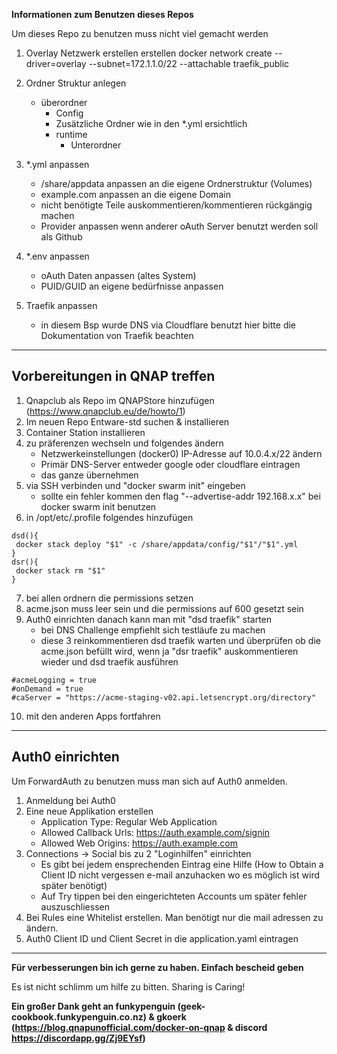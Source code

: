**Informationen zum Benutzen dieses Repos**

Um dieses Repo zu benutzen muss nicht viel gemacht werden

1. Overlay Netzwerk erstellen erstellen
   docker network create --driver=overlay --subnet=172.1.1.0/22 --attachable traefik_public

2. Ordner Struktur anlegen
   - überordner
     - Config
     - Zusätzliche Ordner wie in den \*.yml ersichtlich
     - runtime
       - Unterordner
3. \*.yml anpassen
   - /share/appdata anpassen an die eigene Ordnerstruktur (Volumes)
   - example.com anpassen an die eigene Domain
   - nicht benötigte Teile auskommentieren/kommentieren rückgängig machen
   - Provider anpassen wenn anderer oAuth Server benutzt werden soll als Github
4. \*.env anpassen
   - oAuth Daten anpassen (altes System)
   - PUID/GUID an eigene bedürfnisse anpassen
5. Traefik anpassen
   - in diesem Bsp wurde DNS via Cloudflare benutzt hier bitte die Dokumentation von Traefik beachten

---

## Vorbereitungen in QNAP treffen

1. Qnapclub als Repo im QNAPStore hinzufügen (https://www.qnapclub.eu/de/howto/1)
2. Im neuen Repo Entware-std suchen & installieren
3. Container Station installieren
4. zu präferenzen wechseln und folgendes ändern
   - Netzwerkeinstellungen (docker0) IP-Adresse auf 10.0.4.x/22 ändern
   - Primär DNS-Server entweder google oder cloudflare eintragen
   - das ganze übernehmen
5. via SSH verbinden und "docker swarm init" eingeben
   - sollte ein fehler kommen den flag "--advertise-addr 192.168.x.x" bei docker swarm init benutzen
6. in /opt/etc/.profile folgendes hinzufügen

```
dsd(){
 docker stack deploy "$1" -c /share/appdata/config/"$1"/"$1".yml
}
dsr(){
 docker stack rm "$1"
}
```

7. bei allen ordnern die permissions setzen
8. acme.json muss leer sein und die permissions auf 600 gesetzt sein
9. Auth0 einrichten danach kann man mit "dsd traefik" starten
   - bei DNS Challenge empfiehlt sich testläufe zu machen
   - diese 3 reinkommentieren dsd traefik warten und überprüfen ob die acme.json befüllt wird, wenn ja "dsr traefik" auskommentieren wieder und dsd traefik ausführen

```
#acmeLogging = true
#onDemand = true
#caServer = "https://acme-staging-v02.api.letsencrypt.org/directory"
```

10. mit den anderen Apps fortfahren

---

## Auth0 einrichten

Um ForwardAuth zu benutzen muss man sich auf Auth0 anmelden.

1. Anmeldung bei Auth0
2. Eine neue Applikation erstellen
    - Application Type: Regular Web Application
    - Allowed Callback Urls: https://auth.example.com/signin
    - Allowed Web Origins: https://auth.example.com
3. Connections -> Social bis zu 2 "Loginhilfen" einrichten
    - Es gibt bei jedem ensprechenden Eintrag eine Hilfe (How to Obtain a Client ID nicht vergessen e-mail anzuhacken wo es möglich ist wird später benötigt)
    - Auf Try tippen bei den eingerichteten Accounts um später fehler auszuschliessen
4. Bei Rules eine Whitelist erstellen. Man benötigt nur die mail adressen zu ändern.
5. Auth0 Client ID und Client Secret in die application.yaml eintragen

---

**Für verbesserungen bin ich gerne zu haben. Einfach bescheid geben**

Es ist nicht schlimm um hilfe zu bitten. Sharing is Caring!

**Ein großer Dank geht an funkypenguin (geek-cookbook.funkypenguin.co.nz) & gkoerk (https://blog.qnapunofficial.com/docker-on-qnap & discord https://discordapp.gg/Zj9EYsf)**

